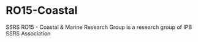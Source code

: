 # RO15-Coastal
SSRS RO15 - Coastal &amp; Marine Research Group is a research group of IPB SSRS Association
